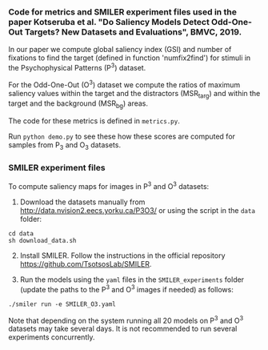 ### Code for metrics and SMILER experiment files used in the paper Kotseruba et al. "Do Saliency Models Detect Odd-One-Out Targets? New Datasets and Evaluations", BMVC, 2019.


In our paper we compute global saliency index (GSI) and number of fixations to find the target (defined in function 'numfix2find') for stimuli in the Psychophysical Patterns (P<sup>3</sup>) dataset.

For the Odd-One-Out (O<sup>3</sup>) dataset we compute the ratios of maximum saliency values within the target and the distractors (MSR<sub>targ</sub>) and within the target and the background (MSR<sub>bg</sub>) areas.

The code for these metrics is defined in `metrics.py`. 

Run `python demo.py` to see these how these scores are computed for samples from P<sub>3</sub> and O<sub>3</sub> datasets.


### SMILER experiment files

To compute saliency maps for images in P<sup>3</sup> and O<sup>3</sup> datasets:

1. Download the datasets manually from <http://data.nvision2.eecs.yorku.ca/P3O3/> or using the script in the `data` folder:

```
cd data
sh download_data.sh
```

2. Install SMILER. Follow the instructions in the official repository <https://github.com/TsotsosLab/SMILER>.

3. Run the models using the `yaml` files in the `SMILER_experiments` folder (update the paths to the P<sup>3</sup> and O<sup>3</sup> images if needed) as follows:

```
./smiler run -e SMILER_O3.yaml
```

Note that depending on the system running all 20 models on P<sup>3</sup> and O<sup>3</sup> datasets may take several days. It is not recommended to run several experiments concurrently.
